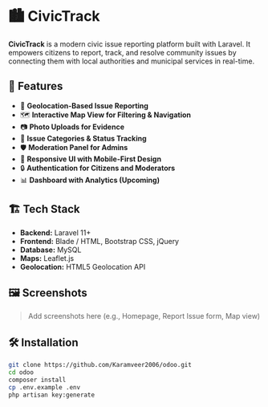 # 🏙️ CivicTrack

**CivicTrack** is a modern civic issue reporting platform built with Laravel. It empowers citizens to report, track, and resolve community issues by connecting them with local authorities and municipal services in real-time.

## 🚀 Features

- 📍 **Geolocation-Based Issue Reporting**
- 🗺️ **Interactive Map View for Filtering & Navigation**
- 📷 **Photo Uploads for Evidence**
- 🧾 **Issue Categories & Status Tracking**
- 🛡️ **Moderation Panel for Admins**
- 📱 **Responsive UI with Mobile-First Design**
- 🔒 **Authentication for Citizens and Moderators**
- 📊 **Dashboard with Analytics (Upcoming)**

## 🏗️ Tech Stack

- **Backend:** Laravel 11+
- **Frontend:** Blade / HTML, Bootstrap CSS, jQuery
- **Database:** MySQL
- **Maps:** Leaflet.js
- **Geolocation:** HTML5 Geolocation API

## 🖼️ Screenshots

> Add screenshots here (e.g., Homepage, Report Issue form, Map view)

## 🛠️ Installation

```bash
git clone https://github.com/Karamveer2006/odoo.git
cd odoo
composer install
cp .env.example .env
php artisan key:generate
